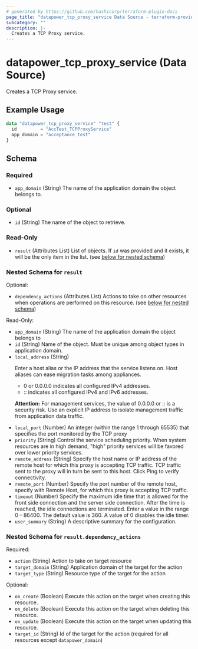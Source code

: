 ```yaml
---
# generated by https://github.com/hashicorp/terraform-plugin-docs
page_title: "datapower_tcp_proxy_service Data Source - terraform-provider-datapower"
subcategory: ""
description: |-
  Creates a TCP Proxy service.
---
```


# datapower_tcp_proxy_service (Data Source)

Creates a TCP Proxy service.

## Example Usage

```terraform
data "datapower_tcp_proxy_service" "test" {
  id         = "AccTest_TCPProxyService"
  app_domain = "acceptance_test"
}
```

<!-- schema generated by tfplugindocs -->
## Schema

### Required

- `app_domain` (String) The name of the application domain the object belongs to.

### Optional

- `id` (String) The name of the object to retrieve.

### Read-Only

- `result` (Attributes List) List of objects. If `id` was provided and it exists, it will be the only item in the list. (see [below for nested schema](#nestedatt--result))

<a id="nestedatt--result"></a>
### Nested Schema for `result`

Optional:

- `dependency_actions` (Attributes List) Actions to take on other resources when operations are performed on this resource. (see [below for nested schema](#nestedatt--result--dependency_actions))

Read-Only:

- `app_domain` (String) The name of the application domain the object belongs to
- `id` (String) Name of the object. Must be unique among object types in application domain.
- `local_address` (String) <p>Enter a host alias or the IP address that the service listens on. Host aliases can ease migration tasks among appliances.</p><ul><li>0 or 0.0.0.0 indicates all configured IPv4 addresses.</li><li>:: indicates all configured IPv4 and IPv6 addresses.</li></ul><p><b>Attention:</b> For management services, the value of 0.0.0.0 or :: is a security risk. Use an explicit IP address to isolate management traffic from application data traffic.</p>
- `local_port` (Number) An integer (within the range 1 through 65535) that specifies the port monitored by the TCP proxy
- `priority` (String) Control the service scheduling priority. When system resources are in high demand, "high" priority services will be favored over lower priority services.
- `remote_address` (String) Specify the host name or IP address of the remote host for which this proxy is accepting TCP traffic. TCP traffic sent to the proxy will in turn be sent to this host. Click Ping to verify connectivity.
- `remote_port` (Number) Specify the port number of the remote host, specify with Remote Host, for which this proxy is accepting TCP traffic.
- `timeout` (Number) Specify the maximum idle time that is allowed for the front side connection and the server side connection. After the time is reached, the idle connections are terminated. Enter a value in the range 0 - 86400. The default value is 360. A value of 0 disables the idle timer.
- `user_summary` (String) A descriptive summary for the configuration.

<a id="nestedatt--result--dependency_actions"></a>
### Nested Schema for `result.dependency_actions`

Required:

- `action` (String) Action to take on target resource
- `target_domain` (String) Application domain of the target for the action
- `target_type` (String) Resource type of the target for the action

Optional:

- `on_create` (Boolean) Execute this action on the target when creating this resource.
- `on_delete` (Boolean) Execute this action on the target when deleting this resource.
- `on_update` (Boolean) Execute this action on the target when updating this resource.
- `target_id` (String) Id of the target for the action (required for all resources except `datapower_domain`)
